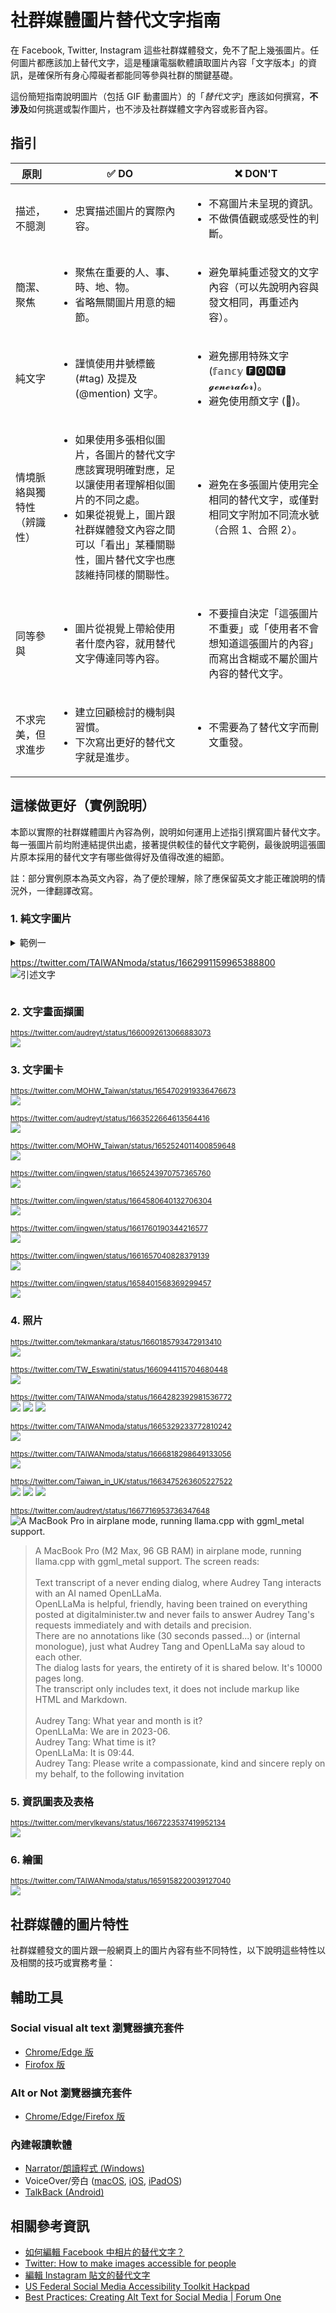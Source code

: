 # 社群媒體圖片替代文字指南

在 Facebook, Twitter, Instagram 這些社群媒體發文，免不了配上幾張圖片。任何圖片都應該加上替代文字，這是種讓電腦軟體讀取圖片內容「文字版本」的資訊，是確保所有身心障礙者都能同等參與社群的關鍵基礎。

這份簡短指南說明圖片（包括 GIF 動畫圖片）的「_替代文字_」應該如何撰寫，**不涉及**如何挑選或製作圖片，也不涉及社群媒體文字內容或影音內容。

## 指引

| 原則 | ✅ DO | ❌ DON'T |
|---|---|---|
| 描述，不臆測 | <ul><li>忠實描述圖片的實際內容。</li></ul> | <ul><li>不寫圖片未呈現的資訊。</li><li>不做價值觀或感受性的判斷。</li></ul> |
| 簡潔、聚焦 | <ul><li>聚焦在重要的人、事、時、地、物。</li><li>省略無關圖片用意的細節。</li></ul> | <ul><li>避免單純重述發文的文字內容（可以先說明內容與發文相同，再重述內容）。</li></ul> |
| 純文字 | <ul><li>謹慎使用井號標籤 (#tag) 及提及 (@mention) 文字。</li></ul> | <ul><li>避免挪用特殊文字 (𝕗𝕒𝕟𝕔𝕪 🅵🅾🅽🆃 𝓰𝓮𝓷𝓮𝓻𝓪𝓽𝓸𝓻)。</li><li>避免使用顏文字 (🙅)。</li></ul> |
| 情境脈絡與獨特性（辨識性） | <ul><li>如果使用多張相似圖片，各圖片的替代文字應該實現明確對應，足以讓使用者理解相似圖片的不同之處。</li><li>如果從視覺上，圖片跟社群媒體發文內容之間可以「看出」某種關聯性，圖片替代文字也應該維持同樣的關聯性。</li></ul> | <ul><li>避免在多張圖片使用完全相同的替代文字，或僅對相同文字附加不同流水號（合照 1、合照 2）。</li></ul> |
| 同等參與 | <ul><li>圖片從視覺上帶給使用者什麼內容，就用替代文字傳達同等內容。</li></ul> | <ul><li>不要擅自決定「這張圖片不重要」或「使用者不會想知道這張圖片的內容」而寫出含糊或不屬於圖片內容的替代文字。</li></ul> |
| 不求完美，但求進步 | <ul><li>建立回顧檢討的機制與習慣。</li><li>下次寫出更好的替代文字就是進步。</li></ul> | <ul><li>不需要為了替代文字而刪文重發。</li></ul> |

## 這樣做更好（實例說明）

本節以實際的社群媒體圖片內容為例，說明如何運用上述指引撰寫圖片替代文字。每一張圖片前均附連結提供出處，接著提供較佳的替代文字範例，最後說明這張圖片原本採用的替代文字有哪些做得好及值得改進的細節。

註：部分實例原本為英文內容，為了便於理解，除了應保留英文才能正確說明的情況外，一律翻譯改寫。

### 1. 純文字圖片

<details>

<summary>範例一

https://twitter.com/TAIWANmoda/status/1662991159965388800<br>
![引述文字](https://pbs.twimg.com/media/FxMpiy-agAILgih?format=jpg&name=thumb)

</summary>

![引述文字。標題： We should all get to decide what to do about AI. 內文： It is uncontroversial to state that technological progress should be directed towards the collective good. It is, however, difficult to determine what is actually good for the collective.](https://pbs.twimg.com/media/FxMpiy-agAILgih?format=jpg&name=small)

#### 替代文字範例

> 引述 Collective Intelligence Project 的宣言文字。標題： We should all get to decide what to do about AI. 內文： It is uncontroversial to state that technological progress should be directed towards the collective good. It is, however, difficult to determine what is actually good for the collective.

</details>


### 2. 文字畫面擷圖

<sub>https://twitter.com/audreyt/status/1660092613066883073</sub><br>
![](https://pbs.twimg.com/media/FwnVbp3acAES-8e?format=jpg&name=small)

### 3. 文字圖卡

<sub>https://twitter.com/MOHW_Taiwan/status/1654702919336476673</sub><br>
![](https://pbs.twimg.com/media/FvavhGtaMAQgOMw?format=jpg&name=small)

<sub>https://twitter.com/audreyt/status/1663522664613564416</sub><br>
![](https://pbs.twimg.com/media/FxYEHa6aIAEHGLV?format=jpg&name=small)

<sub>https://twitter.com/MOHW_Taiwan/status/1652524011400859648</sub><br>
![](https://pbs.twimg.com/media/Fu7xxwVakAAovdJ?format=jpg&name=small)

<sub>https://twitter.com/iingwen/status/1665243970757365760</sub><br>
![](https://pbs.twimg.com/media/Fxwhm_XacAABJhX?format=jpg&name=small)

<sub>https://twitter.com/iingwen/status/1664580640132706304</sub><br>
![](https://pbs.twimg.com/media/Fxm6RRzacAAhzpG?format=jpg&name=small)

<sub>https://twitter.com/iingwen/status/1661760190344216577</sub><br>
![](https://pbs.twimg.com/media/Fw-94a6aUAESuUu?format=jpg&name=small)

<sub>https://twitter.com/iingwen/status/1661657040828379139</sub><br>
![](https://pbs.twimg.com/media/Fw9ivP5akAEeJKq?format=jpg&name=small)

<sub>https://twitter.com/iingwen/status/1658401568369299457</sub><br>
![](https://pbs.twimg.com/media/FwPTbFSaEAEpRAq?format=jpg&name=small)


### 4. 照片

<sub>https://twitter.com/tekmankara/status/1660185793472913410</sub><br>
![](https://pbs.twimg.com/media/Fwoe13kaUAA3yEJ?format=jpg&name=small)


<sub>https://twitter.com/TW_Eswatini/status/1660944115704680448</sub><br>
![](https://pbs.twimg.com/media/FwzSbt_aMAADypZ?format=jpg&name=small)


<sub>https://twitter.com/TAIWANmoda/status/1664282392981536772</sub><br>
![](https://pbs.twimg.com/media/Fxiztu6akAAK3CS?format=jpg&name=small)
![](https://pbs.twimg.com/media/Fxi3LfiaYAQ-qo0?format=jpg&name=small)
![](https://pbs.twimg.com/media/Fxi3WNaakAIX9p1?format=jpg&name=small)


<sub>https://twitter.com/TAIWANmoda/status/1665329233772810242</sub><br>
![](https://pbs.twimg.com/media/Fxxk6DyakAAdvba?format=jpg&name=small)


<sub>https://twitter.com/TAIWANmoda/status/1666818298649133056</sub><br>
![](https://pbs.twimg.com/media/FyG5kBDaIAMltQM?format=jpg&name=small)


<sub>https://twitter.com/Taiwan_in_UK/status/1663475263605227522</sub><br>
![](https://pbs.twimg.com/media/FxXY6CIWYAARCvb?format=jpg&name=small)
![](https://pbs.twimg.com/media/FxXY6CKXgAIBCpf?format=jpg&name=small)
![](https://pbs.twimg.com/media/FxXY9JyWcAI4gKV?format=jpg&name=small)

<sub>https://twitter.com/audreyt/status/1667716953736347648</sub>
![A MacBook Pro in airplane mode, running llama.cpp with ggml_metal support.](https://pbs.twimg.com/media/FyToHvxakAEPm3h?format=jpg&name=small)
> A MacBook Pro (M2 Max, 96 GB RAM) in airplane mode, running llama.cpp with ggml_metal support. The screen reads:<br><br>Text transcript of a never ending dialog, where Audrey Tang interacts with an AI named OpenLLaMa.<br>OpenLLaMa is helpful, friendly, having been trained on everything posted at digitalminister.tw and never fails to answer Audrey Tang's requests immediately and with details and precision.<br>There are no annotations like (30 seconds passed...) or (internal monologue), just what Audrey Tang and OpenLLaMa say aloud to each other.<br>The dialog lasts for years, the entirety of it is shared below. It's 10000 pages long.<br>The transcript only includes text, it does not include markup like HTML and Markdown.<br><br>Audrey Tang: What year and month is it?<br>OpenLLaMa: We are in 2023-06.<br>Audrey Tang: What time is it?<br>OpenLLaMa: It is 09:44.<br>Audrey Tang: Please write a compassionate, kind and sincere reply on my behalf, to the following invitation


### 5. 資訊圖表及表格

<sub>https://twitter.com/merylkevans/status/1667223537419952134</sub><br>
![](https://pbs.twimg.com/media/FyMq-JnXgAAcQ6q?format=jpg&name=small)



### 6. 繪圖

<sub>https://twitter.com/TAIWANmoda/status/1659158220039127040</sub><br>
![](https://pbs.twimg.com/media/FwaA4RpaUAIcOQI?format=jpg&name=small)



## 社群媒體的圖片特性

社群媒體發文的圖片跟一般網頁上的圖片內容有些不同特性，以下說明這些特性以及相關的技巧或實務考量：

## 輔助工具

### Social visual alt text 瀏覽器擴充套件
- [Chrome/Edge 版](https://chrome.google.com/webstore/detail/social-visual-alt-text/bkpbmomfemcjdeekdffmbohifpndodmi)
- [Firofox 版](https://addons.mozilla.org/zh-TW/firefox/addon/social-visual-alt-text/)

### Alt or Not 瀏覽器擴充套件

- [Chrome/Edge/Firefox 版](https://www.abitofaccess.com/alt-or-not)

### 內建報讀軟體

- [Narrator/朗讀程式 (Windows)](https://support.microsoft.com/zh-tw/windows/e4397a0d-ef4f-b386-d8ae-c172f109bdb1)
- VoiceOver/旁白 ([macOS](https://support.apple.com/zh-tw/guide/voiceover/welcome/mac), [iOS](https://support.apple.com/zh-tw/guide/iphone/iph3e2e415f/ios), [iPadOS](https://support.apple.com/zh-tw/guide/ipad/ipad9a246898/ipados))
- [TalkBack (Android)](https://support.google.com/accessibility/android/answer/6007100)

## 相關參考資訊

- [如何編輯 Facebook 中相片的替代文字？](https://www.facebook.com/help/214124458607871)
- [Twitter: How to make images accessible for people](https://help.twitter.com/en/using-twitter/picture-descriptions)
- [編輯 Instagram 貼文的替代文字](https://help.instagram.com/503708446705527)
- [US Federal Social Media Accessibility Toolkit Hackpad](https://digital.gov/resources/federal-social-media-accessibility-toolkit-hackpad/)
- [Best Practices: Creating Alt Text for Social Media | Forum One](https://www.forumone.com/insights/blog/best-practices-creating-alt-text-for-social-media/)
